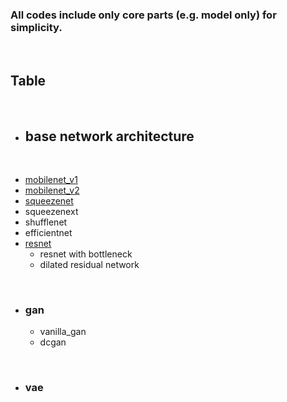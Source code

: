 ### All codes include only core parts (e.g. model only) for simplicity.

<br>

## **Table**

<br>

- ## **base network architecture**

<br>

- [mobilenet_v1](https://github.com/gaussian37/Deep-Learning-Implementation/tree/master/mobilenet_v1)
- [mobilenet_v2]((https://github.com/gaussian37/Deep-Learning-Implementation/tree/master/mobilenet_v2))
- [squeezenet](https://github.com/gaussian37/Deep-Learning-Implementation/tree/master/squeezenet)
- squeezenext
- shufflenet
- efficientnet
- [resnet](https://github.com/gaussian37/Deep-Learning-Implementation/blob/master/resnet)
    - resnet with bottleneck
	- dilated residual network


<br>

- ### gan
	- vanilla_gan
	- dcgan	

<br>
 
- ### vae
  
